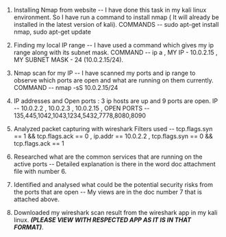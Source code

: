 1) Installing Nmap from website -- I have done this task in my kali linux environment. So I have run a command to install nmap ( It will already be installed in the latest version of kali).
     COMMANDS --  sudo apt-get install nmap,
                  sudo apt-get update

2) Finding my local IP range -- I have used a command which gives my ip range along with its subnet mask.
   COMMAND --   ip a ,
    MY IP - 10.0.2.15 ,
    MY SUBNET MASK - 24
   (10.0.2.15/24).

3) Nmap scan for my IP -- I have scanned my ports and ip range to observe which ports are open and what are running on them currently.
   COMMAND --   nmap -sS 10.0.2.15/24

4) IP addresses and Open ports : 3 ip hosts are up and 9 ports are open.
            IP -- 10.0.2.2 , 10.0.2.3 , 10.0.2.15 ,
            OPEN PORTS -- 135,445,1042,1043,1234,5432,7778,8080,8090

5) Analyzed packet capturing with wireshark
      Filters used -- tcp.flags.syn == 1 && tcp.flags.ack == 0 ,
                     ip.addr == 10.0.2.2 ,
                     tcp.flags.syn == 0 && tcp.flags.ack == 1

6) Researched what are the common services that are running on the active ports -- Detailed explanation is there in the word doc attachment file with number 6.

7) Identified and analysed what could be the potential security risks from the ports that are open -- My views are in the doc number 7 that is attached above.

8) Downloaded my wireshark scan result from the wireshark app in my kali linux. ***(PLEASE VIEW WITH RESPECTED APP AS IT IS IN THAT FORMAT)***.
